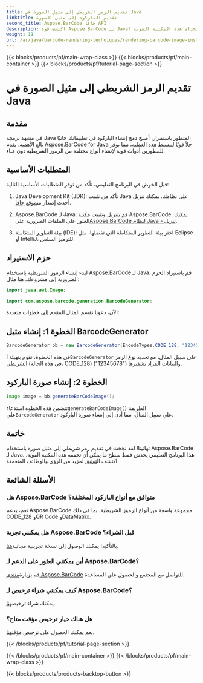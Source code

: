 ```yaml
---
title: تقديم الرمز الشريطي إلى مثيل الصورة في Java
linktitle: تقديم الباركود إلى مثيل الصورة
second_title: Aspose.BarCode جافا API
description: اكتشف قوة Aspose.BarCode لـ Java! يمكنك بسهولة إنشاء رموز شريطية بأنواع مختلفة باستخدام هذه المكتبة القوية.
weight: 11
url: /ar/java/barcode-rendering-techniques/rendering-barcode-image-instance/
---
```


{{< blocks/products/pf/main-wrap-class >}}
{{< blocks/products/pf/main-container >}}
{{< blocks/products/pf/tutorial-page-section >}}

# تقديم الرمز الشريطي إلى مثيل الصورة في Java


## مقدمة

في مشهد برمجة Java المتطور باستمرار، أصبح دمج إنشاء الباركود في تطبيقاتك جانبًا بالغ الأهمية. يقدم Aspose.BarCode for Java حلاً قويًا لتبسيط هذه العملية، مما يوفر للمطورين أدوات قوية لإنشاء أنواع مختلفة من الرموز الشريطية دون عناء.

## المتطلبات الأساسية

قبل الخوض في البرنامج التعليمي، تأكد من توفر المتطلبات الأساسية التالية:

1.  Java Development Kit (JDK): تأكد من تثبيت Java على نظامك. يمكنك تنزيل أحدث إصدار من[موقع جافا](https://www.oracle.com/java/technologies/javase-downloads.html).

2.  Aspose.BarCode لـ Java: قم بتنزيل وتثبيت مكتبة Aspose.BarCode. يمكنك العثور على الملفات الضرورية على[Aspose.BarCode لنظام Java - تنزيل](https://releases.aspose.com/barcode/java/).

3. بيئة التطوير المتكاملة (IDE): اختر بيئة التطوير المتكاملة التي تفضلها، مثل Eclipse أو IntelliJ، للترميز السلس.

## حزم الاستيراد

لبدء إنشاء الرموز الشريطية باستخدام Aspose.BarCode لـ Java، قم باستيراد الحزم الضرورية إلى مشروعك. هنا مثال:

```java
import java.awt.Image;

import com.aspose.barcode.generation.BarcodeGenerator;
```

الآن، دعونا نقسم المثال المقدم إلى خطوات متعددة:

## الخطوة 1: إنشاء مثيل BarcodeGenerator

```java
BarcodeGenerator bb = new BarcodeGenerator(EncodeTypes.CODE_128, "12345678");
```

 في هذه الخطوة، نقوم بتهيئة أ`BarcodeGenerator` على سبيل المثال، مع تحديد نوع الرمز الشريطي (في هذه الحالة، CODE_128) والبيانات المراد تشفيرها ("12345678").

## الخطوة 2: إنشاء صورة الباركود

```java
Image image = bb.generateBarCodeImage();
```

 تتضمن هذه الخطوة استدعاء`generateBarCodeImage()` الطريقة على`BarcodeGenerator` على سبيل المثال، مما أدى إلى إنشاء صورة الباركود.

## خاتمة

 تهانينا! لقد نجحت في تقديم رمز شريطي إلى مثيل صورة باستخدام Aspose.BarCode لـ Java. هذا البرنامج التعليمي يخدش فقط سطح ما يمكن أن تحققه هذه المكتبة القوية. اكتشف ال[توثيق](https://reference.aspose.com/barcode/java/) لمزيد من الرؤى والوظائف المتعمقة.

## الأسئلة الشائعة

### هل Aspose.BarCode متوافق مع أنواع الباركود المختلفة؟
نعم، يدعم Aspose.BarCode مجموعة واسعة من أنواع الرموز الشريطية، بما في ذلك CODE_128 وQR Code وDataMatrix.

### هل يمكنني تجربة Aspose.BarCode قبل الشراء؟
 بالتأكيد! يمكنك الوصول إلى نسخة تجريبية مجانية[هنا](https://releases.aspose.com/).

### أين يمكنني العثور على الدعم لـ Aspose.BarCode؟
 قم بزيارة[منتدى Aspose.BarCode](https://forum.aspose.com/c/barcode/13) للتواصل مع المجتمع والحصول على المساعدة.

### كيف يمكنني شراء ترخيص لـ Aspose.BarCode؟
 يمكنك شراء ترخيص[هنا](https://purchase.aspose.com/buy).

### هل هناك خيار ترخيص مؤقت متاح؟
 نعم يمكنك الحصول على ترخيص مؤقت[هنا](https://purchase.aspose.com/temporary-license/).

{{< /blocks/products/pf/tutorial-page-section >}}

{{< /blocks/products/pf/main-container >}}
{{< /blocks/products/pf/main-wrap-class >}}

{{< blocks/products/products-backtop-button >}}
